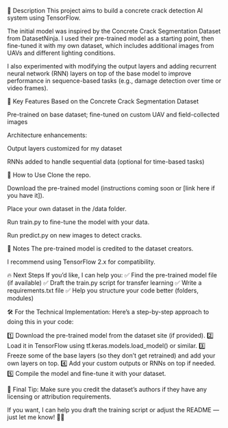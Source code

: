 📂 Description
This project aims to build a concrete crack detection AI system using TensorFlow.

The initial model was inspired by the Concrete Crack Segmentation Dataset from DatasetNinja. I used their pre-trained model as a starting point, then fine-tuned it with my own dataset, which includes additional images from UAVs and different lighting conditions.

I also experimented with modifying the output layers and adding recurrent neural network (RNN) layers on top of the base model to improve performance in sequence-based tasks (e.g., damage detection over time or video frames).

🚀 Key Features
Based on the Concrete Crack Segmentation Dataset

Pre-trained on base dataset; fine-tuned on custom UAV and field-collected images

Architecture enhancements:

Output layers customized for my dataset

RNNs added to handle sequential data (optional for time-based tasks)

🔧 How to Use
Clone the repo.

Download the pre-trained model (instructions coming soon or [link here if you have it]).

Place your own dataset in the /data folder.

Run train.py to fine-tune the model with your data.

Run predict.py on new images to detect cracks.

📌 Notes
The pre-trained model is credited to the dataset creators.

I recommend using TensorFlow 2.x for compatibility.

🔥 Next Steps
If you’d like, I can help you:
✅ Find the pre-trained model file (if available)
✅ Draft the train.py script for transfer learning
✅ Write a requirements.txt file
✅ Help you structure your code better (folders, modules)

🛠️ For the Technical Implementation:
Here’s a step-by-step approach to doing this in your code:

1️⃣ Download the pre-trained model from the dataset site (if provided).
2️⃣ Load it in TensorFlow using tf.keras.models.load_model() or similar.
3️⃣ Freeze some of the base layers (so they don’t get retrained) and add your own layers on top.
4️⃣ Add your custom outputs or RNNs on top if needed.
5️⃣ Compile the model and fine-tune it with your dataset.

🚀 Final Tip:
Make sure you credit the dataset’s authors if they have any licensing or attribution requirements.

If you want, I can help you draft the training script or adjust the README — just let me know! 🚁💪

